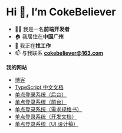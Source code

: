 # Hi 👋, I’m CokeBeliever

- 🧑‍💻 我是一名**前端开发者**
- 🏠 我居住在**中国广州**
- 🎯 我正在**找工作**
- 📫 与我联系 **cokebeliever@163.com**

**我的网站**

- [博客](https://cokebeliever.github.io/blog/)
- [TypeScript 中文文档](https://cokebeliever.github.io/documentation-for-typescript/)
- [单点登录系统（后台）](http://193.112.181.49:10001)
- [单点登录系统（前台）](http://193.112.181.49:10002)
- [单点登录系统（需求规格书）](https://u0i5mtytg7t.feishu.cn/docx/A7YgdbctboOHhwxiEsecKsA3nld?from=from_copylink)
- [单点登录系统（开发文档）](https://u0i5mtytg7t.feishu.cn/docx/QpSZdtVDBoRq43x0U8tcpX7dnEh?from=from_copylink)
- [单点登录系统（UI 设计稿）](https://mastergo.com/file/116837470098820?fileOpenFrom=project&page_id=43%3A1700)
